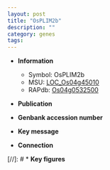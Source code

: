 ```yaml
---
layout: post
title: "OsPLIM2b"
description: ""
category: genes
tags: 
---
```


* **Information**  
    + Symbol: OsPLIM2b  
    + MSU: [LOC_Os04g45010](http://rice.uga.edu/cgi-bin/ORF_infopage.cgi?orf=LOC_Os04g45010)  
    + RAPdb: [Os04g0532500](http://rapdb.dna.affrc.go.jp/viewer/gbrowse_details/irgsp1?name=Os04g0532500)  

* **Publication**  

* **Genbank accession number**  

* **Key message**  

* **Connection**  

[//]: # * **Key figures**  


